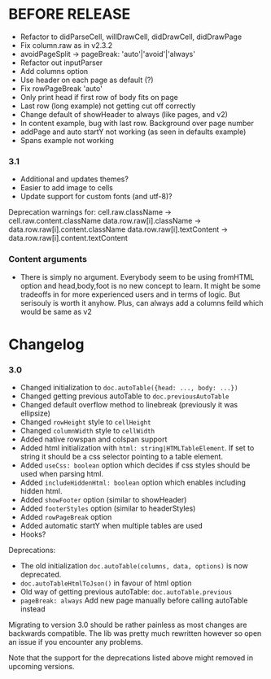 # BEFORE RELEASE
- Refactor to didParseCell, willDrawCell, didDrawCell, didDrawPage
- Fix column.raw as in v2.3.2
- avoidPageSplit -> pageBreak: 'auto'|'avoid'|'always'
- Refactor out inputParser
- Add columns option
- Use header on each page as default (?)
- Fix rowPageBreak 'auto'
- Only print head if first row of body fits on page
- Last row (long example) not getting cut off correctly
- Change default of showHeader to always (like pages, and v2)
- In content example, bug with last row. Background over page number
- addPage and auto startY not working (as seen in defaults example)
- Spans example not working

### 3.1
- Additional and updates themes?
- Easier to add image to cells
- Update support for custom fonts (and utf-8)?

Deprecation warnings for:
cell.raw.className → cell.raw.content.className
data.row.raw[i].className → data.row.raw[i].content.className
data.row.raw[i].textContent → data.row.raw[i].content.textContent

### Content arguments
- There is simply no argument. Everybody seem to be using fromHTML option and head,body,foot is no new concept to learn. It might be some tradeoffs in for more experienced users and in terms of logic. But serisouly is worth it anyhow. Plus, can always add a columns feild which would be same as v2

# Changelog

### 3.0
- Changed initialization to `doc.autoTable({head: ..., body: ...})`
- Changed getting previous autoTable to `doc.previousAutoTable`
- Changed default overflow method to linebreak (previously it was ellipsize)
- Changed `rowHeight` style to `cellHeight`
- Changed `columnWidth` style to `cellWidth`
- Added native rowspan and colspan support
- Added html initialization with `html: string|HTMLTableElement`. If set to string it should be a css selector pointing to a table element.
- Added `useCss: boolean` option which decides if css styles should be used when parsing html.
- Added `includeHiddenHtml: boolean` option which enables including hidden html.
- Added `showFooter` option (similar to showHeader)
- Added `footerStyles` option (similar to headerStyles)
- Added `rowPageBreak` option
- Added automatic startY when multiple tables are used
- Hooks?

Deprecations:
- The old initialization `doc.autoTable(columns, data, options)` is now deprecated. 
- `doc.autoTableHtmlToJson()` in favour of html option
- Old way of getting previous autoTable: `doc.autoTable.previous`
- `pageBreak: always` Add new page manually before calling autoTable instead

Migrating to version 3.0 should be rather painless as most changes are backwards compatible. The lib was pretty much rewritten however so open an issue if you encounter any problems.

Note that the support for the deprecations listed above might removed in upcoming versions.